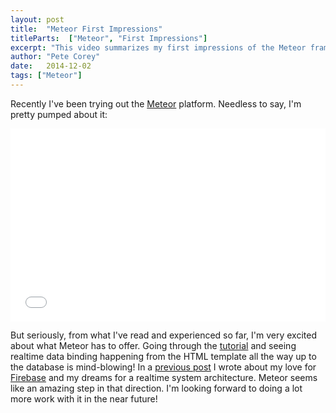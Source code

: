 ```yaml
---
layout: post
title:  "Meteor First Impressions"
titleParts:  ["Meteor", "First Impressions"]
excerpt: "This video summarizes my first impressions of the Meteor framework. Wow!"
author: "Pete Corey"
date:   2014-12-02
tags: ["Meteor"]
---
```


Recently I've been trying out the [Meteor](https://www.meteor.com/) platform. Needless to say, I'm pretty pumped about it:

<div style="position: relative; padding-bottom: 56.25%; padding-top: 25px; height: 0;">
    <iframe style="position: absolute; top: 0; left: 0; width: 100%; height: 100%;" src="//www.youtube.com/embed/AsdZKyVQ9IE" frameborder="0" allowfullscreen></iframe>
</div>

But seriously, from what I've read and experienced so far, I'm very excited about what Meteor has to offer. Going through the [tutorial](https://www.meteor.com/install) and seeing realtime data binding happening from the HTML template all the way up to the database is mind-blowing! In a [previous post](http://1pxsolidtomato.com/2014/10/01/firebase-tustacr/) I wrote about my love for [Firebase](https://www.firebase.com/) and my dreams for a realtime system architecture. Meteor seems like an amazing step in that direction. I'm looking forward to doing a lot more work with it in the near future!
